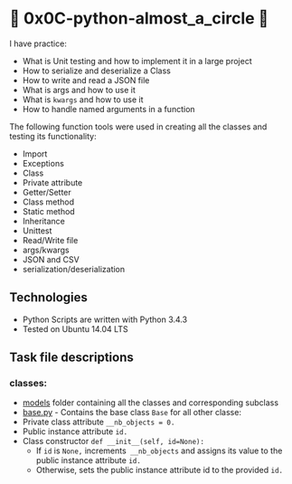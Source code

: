 # :eagle: 0x0C-python-almost_a_circle :eagle:

I have practice:

* What is Unit testing and how to implement it in a large project
* How to serialize and deserialize a Class
* How to write and read a JSON file 
* What is args and how to use it
* What is `kwargs` and how to use it
* How to handle named arguments in a function

The following function tools were used in creating all the classes and testing its functionality:
* Import
* Exceptions
* Class
* Private attribute
* Getter/Setter
* Class method
* Static method
* Inheritance
* Unittest
* Read/Write file
* args/kwargs
* JSON and CSV
* serialization/deserialization

## Technologies
* Python Scripts are written with Python 3.4.3
* Tested on Ubuntu 14.04 LTS

## Task file descriptions

### classes:

* [models](folder/models.extension) folder containing all the classes and corresponding subclass
* [base.py](models/base.py) - Contains the base class `Base` for all other classe:
* Private class attribute `__nb_objects = 0.`
* Public instance attribute `id.`
* Class constructor `def __init__(self, id=None):`
  - If `id` is `None,`  increments` __nb_objects` and assigns its value to the public instance attribute `id.`
  - Otherwise, sets the public instance attribute id to the provided `id.`
